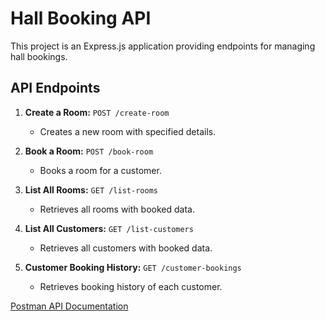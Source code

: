 # Hall Booking API

This project is an Express.js application providing endpoints for managing hall bookings.

## API Endpoints

1. **Create a Room:** `POST /create-room`
   - Creates a new room with specified details.
   
2. **Book a Room:** `POST /book-room`
   - Books a room for a customer.

3. **List All Rooms:** `GET /list-rooms`
   - Retrieves all rooms with booked data.
   
4. **List All Customers:** `GET /list-customers`
   - Retrieves all customers with booked data.
   
5. **Customer Booking History:** `GET /customer-bookings`
   - Retrieves booking history of each customer.

[Postman API Documentation](https://documenter.getpostman.com/view/34931362/2sA3JT3JUb)
